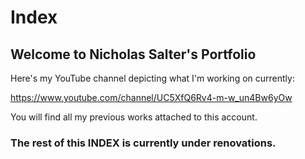 # Index

## Welcome to Nicholas Salter's Portfolio

Here's my YouTube channel depicting what I'm working on currently:

https://www.youtube.com/channel/UC5XfQ6Rv4-m-w_un4Bw6yOw

You will find all my previous works attached to this account.

### The rest of this INDEX is currently under renovations.
